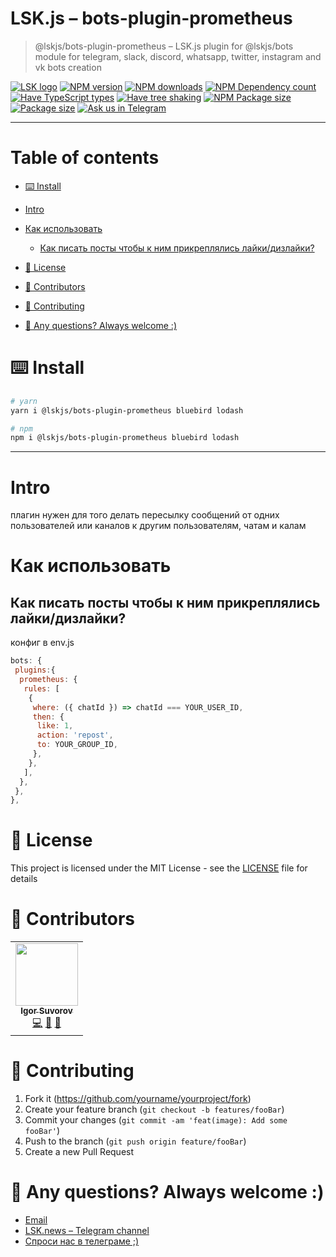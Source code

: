 # LSK.js – bots-plugin-prometheus

> @lskjs/bots-plugin-prometheus – LSK.js plugin for @lskjs/bots module for telegram, slack, discord, whatsapp, twitter, instagram and vk bots creation

[![LSK logo](https://badgen.net/badge/icon/MADE%20BY%20LSK?icon=zeit\&label\&color=red\&labelColor=red)](https://github.com/lskjs)
[![NPM version](https://badgen.net/npm/v/@lskjs/bots-plugin-prometheus)](https://www.npmjs.com/package/@lskjs/bots-plugin-prometheus)
[![NPM downloads](https://badgen.net/npm/dt/@lskjs/bots-plugin-prometheus)](https://www.npmjs.com/package/@lskjs/bots-plugin-prometheus)
[![NPM Dependency count](https://badgen.net/bundlephobia/dependency-count/@lskjs/bots-plugin-prometheus)](https://bundlephobia.com/result?p=@lskjs/bots-plugin-prometheus)
[![Have TypeScript types](https://badgen.net/npm/types/@lskjs/bots-plugin-prometheus)](https://www.npmjs.com/package/@lskjs/bots-plugin-prometheus)
[![Have tree shaking](https://badgen.net/bundlephobia/tree-shaking/@lskjs/bots-plugin-prometheus)](https://bundlephobia.com/result?p=@lskjs/bots-plugin-prometheus)
[![NPM Package size](https://badgen.net/bundlephobia/minzip/@lskjs/bots-plugin-prometheus)](https://bundlephobia.com/result?p=@lskjs/bots-plugin-prometheus)
[![Package size](https://badgen.net//github/license/lskjs/lskjs)](https://github.com/lskjs/lskjs/blob/master/LICENSE)
[![Ask us in Telegram](https://img.shields.io/badge/Ask%20us%20in-Telegram-brightblue.svg)](https://t.me/lskjschat)

<!-- template file="scripts/templates/preview.md" start -->

<!-- template end -->

***

<!-- # 📒 Table of contents  -->

# Table of contents

*   [⌨️ Install](#️-install)

*   [Intro](#intro)

*   [Как использовать](#как-использовать)

    *   [Как писать посты чтобы к ним прикреплялись лайки/дизлайки?](#как-писать-посты-чтобы-к-ним-прикреплялись-лайкидизлайки)

*   [📖 License](#-license)

*   [👥 Contributors](#-contributors)

*   [👏 Contributing](#-contributing)

*   [📮 Any questions? Always welcome :)](#-any-questions-always-welcome-)

# ⌨️ Install

```sh
# yarn
yarn i @lskjs/bots-plugin-prometheus bluebird lodash

# npm
npm i @lskjs/bots-plugin-prometheus bluebird lodash
```

***

# Intro

плагин нужен для того делать пересылку сообщений от одних пользователей или каналов к другим пользователям, чатам и калам

# Как использовать

## Как писать посты чтобы к ним прикреплялись лайки/дизлайки?

конфиг в env.js

```js
bots: {
 plugins:{
  prometheus: {
   rules: [
    {
     where: ({ chatId }) => chatId === YOUR_USER_ID,
     then: {
      like: 1,
      action: 'repost',
      to: YOUR_GROUP_ID,
     },
    },
   ],
  },
 },
},
```

# 📖 License

This project is licensed under the MIT License - see the [LICENSE](LICENSE) file for details

# 👥 Contributors

<!-- ALL-CONTRIBUTORS-LIST:START - Do not remove or modify this section -->

<!-- prettier-ignore-start -->

<!-- markdownlint-disable -->

<table>
  <tr>
    <td align="center"><a href="https://isuvorov.com"><img src="https://avatars2.githubusercontent.com/u/1056977?v=4?s=100" width="100px;" alt=""/><br /><sub><b>Igor Suvorov</b></sub></a><br /><a href="lskjs/lskjs///commits?author=isuvorov" title="Code">💻</a> <a href="#design-isuvorov" title="Design">🎨</a> <a href="#ideas-isuvorov" title="Ideas, Planning, & Feedback">🤔</a></td>
  </tr>
</table>
<!-- markdownlint-restore -->
<!-- prettier-ignore-end -->
<!-- ALL-CONTRIBUTORS-LIST:END -->

# 👏 Contributing

1.  Fork it (<https://github.com/yourname/yourproject/fork>)
2.  Create your feature branch (`git checkout -b features/fooBar`)
3.  Commit your changes (`git commit -am 'feat(image): Add some fooBar'`)
4.  Push to the branch (`git push origin feature/fooBar`)
5.  Create a new Pull Request

# 📮 Any questions? Always welcome :)

*   [Email](mailto:hi@isuvorov.com)
*   [LSK.news – Telegram channel](https://t.me/lskjs)
*   [Спроси нас в телеграме ;)](https://t.me/lskjschat)
